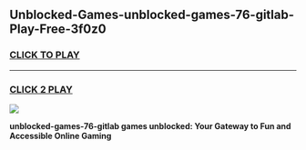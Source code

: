 
## Unblocked-Games-unblocked-games-76-gitlab-Play-Free-3f0z0
<h3>
<a href="https://premium76.site?title=unblocked-games-76-gitlab&ref=10A">CLICK TO PLAY</a></h3>
<hr>

<h3>
<a href="https://premium76.site?title=unblocked-games-76-gitlab&ref=10A">CLICK 2 PLAY</a>
  
</h3>

<a href="https://premium76.site?title=unblocked-games-76-gitlab&ref=10A"><img src="https://clearcache.store/games.png"></a>


**unblocked-games-76-gitlab games unblocked: Your Gateway to Fun and Accessible Online Gaming**

